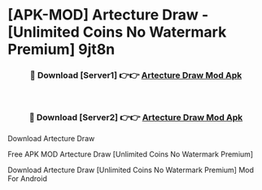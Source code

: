 # [APK-MOD] Artecture Draw - [Unlimited Coins No Watermark Premium] 9jt8n



<div align="center">
<h3>🔴 Download [Server1] 👉👉 <a href="https://momento.my/?title=Artecture_Draw">Artecture Draw Mod Apk</a></h3><br>

<h3>🔴 Download [Server2] 👉👉 <a href="https://momento.my/?title=Artecture_Draw">Artecture Draw Mod Apk</a></h3>
</div>



Download Artecture Draw 

Free APK MOD Artecture Draw [Unlimited Coins No Watermark Premium]

Download Artecture Draw [Unlimited Coins No Watermark Premium] Mod For Android
